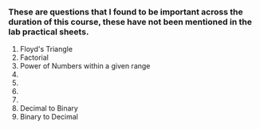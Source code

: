 ### These are questions that I found to be important across the duration of this course, these have not been mentioned in the lab practical sheets. 

1. Floyd's Triangle
2. Factorial 
3. Power of Numbers within a given range
4. 
5. 
6. 
7. 
8. Decimal to Binary
9. Binary to Decimal